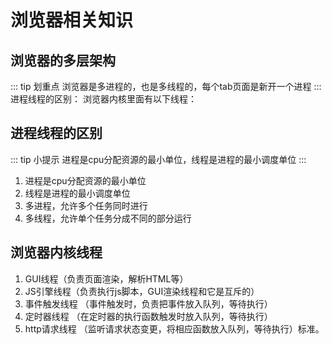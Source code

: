

# 浏览器相关知识

## 浏览器的多层架构

::: tip 划重点
  浏览器是多进程的，也是多线程的，每个tab页面是新开一个进程
:::
进程线程的区别：
浏览器内核里面有以下线程：
  
## 进程线程的区别
::: tip 小提示
  进程是cpu分配资源的最小单位，线程是进程的最小调度单位
:::
  1. 进程是cpu分配资源的最小单位
  2. 线程是进程的最小调度单位
  3. 多进程，允许多个任务同时进行
  4. 多线程，允许单个任务分成不同的部分运行

## 浏览器内核线程
  1. GUI线程（负责页面渲染，解析HTML等）
  2. JS引擎线程（负责执行js脚本，GUI渲染线程和它是互斥的）
  3. 事件触发线程 （事件触发时，负责把事件放入队列，等待执行）
  4. 定时器线程 （在定时器的执行函数触发时放入队列，等待执行）
  5. http请求线程 （监听请求状态变更，将相应函数放入队列，等待执行）标准。
